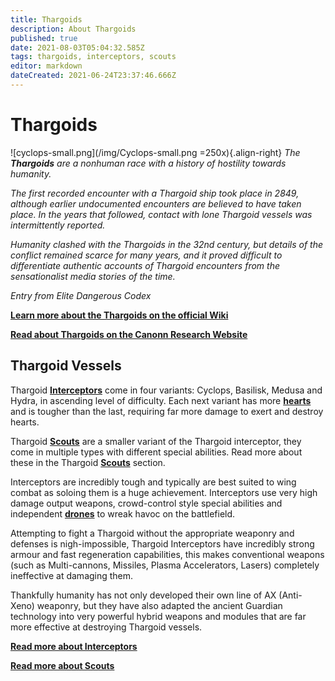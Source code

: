 ```yaml
---
title: Thargoids
description: About Thargoids
published: true
date: 2021-08-03T05:04:32.585Z
tags: thargoids, interceptors, scouts
editor: markdown
dateCreated: 2021-06-24T23:37:46.666Z
---
```


# Thargoids
!\[cyclops-small.png\](/img/Cyclops-small.png =250x){.align-right} *The **Thargoids** are a nonhuman race with a history of hostility towards humanity.*

*The first recorded encounter with a Thargoid ship took place in 2849, although earlier undocumented encounters are believed to have taken place. In the years that followed, contact with lone Thargoid vessels was intermittently reported.*

*Humanity clashed with the Thargoids in the 32nd century, but details of the conflict remained scarce for many years, and it proved difficult to differentiate authentic accounts of Thargoid encounters from the sensationalist media stories of the time.*

*Entry from Elite Dangerous Codex*

[**Learn more about the Thargoids on the official Wiki**](https://elite-dangerous.fandom.com/wiki/Thargoid)

[**Read about Thargoids on the Canonn Research Website**](https://canonn.science/codex/xeno-technology/)

## Thargoid Vessels
Thargoid [**Interceptors**](/en/interceptors) come in four variants: Cyclops, Basilisk, Medusa and Hydra, in ascending level of difficulty. Each next variant has more [**hearts**](/en/hearts) and is tougher than the last, requiring far more damage to exert and destroy hearts.

Thargoid [**Scouts**](/en/scouts) are a smaller variant of the Thargoid interceptor, they come in multiple types with different special abilities. Read more about these in the Thargoid [**Scouts**](/en/scouts) section.

Interceptors are incredibly tough and typically are best suited to wing combat as soloing them is a huge achievement. Interceptors use very high damage output weapons, crowd-control style special abilities and independent [**drones**](/en/thargon-swarms) to wreak havoc on the battlefield.

Attempting to fight a Thargoid without the appropriate weaponry and defenses is nigh-impossible, Thargoid Interceptors have incredibly strong armour and fast regeneration capabilities, this makes conventional weapons (such as Multi-cannons, Missiles, Plasma Accelerators, Lasers) completely ineffective at damaging them.

Thankfully humanity has not only developed their own line of AX (Anti-Xeno) weaponry, but they have also adapted the ancient Guardian technology into very powerful hybrid weapons and modules that are far more effective at destroying Thargoid vessels.

[**Read more about Interceptors**](/en/interceptors)

[**Read more about Scouts**](/en/scouts)
